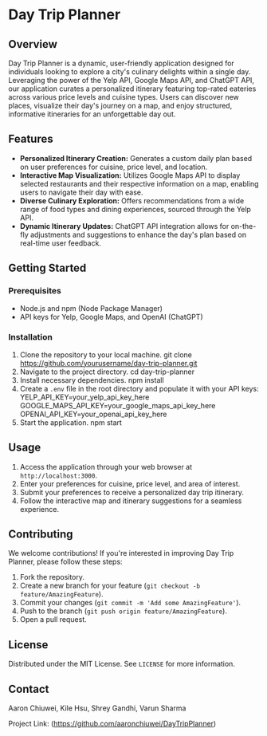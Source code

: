 # Day Trip Planner

## Overview
Day Trip Planner is a dynamic, user-friendly application designed for individuals looking to explore a city's culinary delights within a single day. Leveraging the power of the Yelp API, Google Maps API, and ChatGPT API, our application curates a personalized itinerary featuring top-rated eateries across various price levels and cuisine types. Users can discover new places, visualize their day's journey on a map, and enjoy structured, informative itineraries for an unforgettable day out.

## Features
- **Personalized Itinerary Creation:** Generates a custom daily plan based on user preferences for cuisine, price level, and location.
- **Interactive Map Visualization:** Utilizes Google Maps API to display selected restaurants and their respective information on a map, enabling users to navigate their day with ease.
- **Diverse Culinary Exploration:** Offers recommendations from a wide range of food types and dining experiences, sourced through the Yelp API.
- **Dynamic Itinerary Updates:** ChatGPT API integration allows for on-the-fly adjustments and suggestions to enhance the day's plan based on real-time user feedback.

## Getting Started

### Prerequisites
- Node.js and npm (Node Package Manager)
- API keys for Yelp, Google Maps, and OpenAI (ChatGPT)

### Installation
1. Clone the repository to your local machine.
   git clone https://github.com/yourusername/day-trip-planner.git
2. Navigate to the project directory.
   cd day-trip-planner
3. Install necessary dependencies.
   npm install
4. Create a `.env` file in the root directory and populate it with your API keys:
   YELP_API_KEY=your_yelp_api_key_here
   GOOGLE_MAPS_API_KEY=your_google_maps_api_key_here
   OPENAI_API_KEY=your_openai_api_key_here
5. Start the application.
   npm start

## Usage
1. Access the application through your web browser at `http://localhost:3000`.
2. Enter your preferences for cuisine, price level, and area of interest.
3. Submit your preferences to receive a personalized day trip itinerary.
4. Follow the interactive map and itinerary suggestions for a seamless experience.

## Contributing
We welcome contributions! If you're interested in improving Day Trip Planner, please follow these steps:
1. Fork the repository.
2. Create a new branch for your feature (`git checkout -b feature/AmazingFeature`).
3. Commit your changes (`git commit -m 'Add some AmazingFeature'`).
4. Push to the branch (`git push origin feature/AmazingFeature`).
5. Open a pull request.

## License
Distributed under the MIT License. See `LICENSE` for more information.

## Contact
Aaron Chiuwei, Kile Hsu, Shrey Gandhi, Varun Sharma

Project Link: (https://github.com/aaronchiuwei/DayTripPlanner)
   
